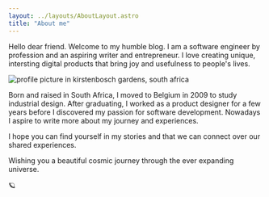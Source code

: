 ```yaml
---
layout: ../layouts/AboutLayout.astro
title: "About me"
---
```


Hello dear friend. Welcome to my humble blog. I am a software engineer by profession and an aspiring writer and entrepreneur. I love creating unique, intersting digital products that bring joy and usefulness to people's lives.

<div>
  <img src="/assets/profile.jpg" class="sm:w-1/2 mx-auto" alt="profile picture in kirstenbosch gardens, south africa">
</div>

Born and raised in South Africa, I moved to Belgium in 2009 to study industrial design. After graduating, I worked as a product designer for a few years before I discovered my passion for software development. Nowadays I aspire to write more about my journey and experiences.

I hope you can find yourself in my stories and that we can connect over our shared experiences.

Wishing you a beautiful cosmic journey through the ever expanding universe.

<span class="text-4xl flex items-center justify-center">🪐</span>
